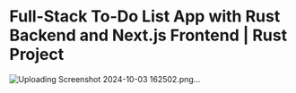 # Full-Stack To-Do List App with Rust Backend and Next.js Frontend | Rust Project


![Uploading Screenshot 2024-10-03 162502.png…]()
